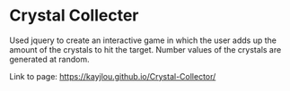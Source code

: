# Crystal Collecter

Used jquery to create an interactive game in which the user adds up the amount of the crystals to hit the target. Number values of the crystals are generated at random.

Link to page:
https://kayjlou.github.io/Crystal-Collector/
